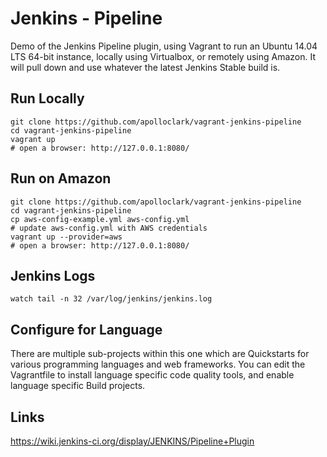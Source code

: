 # Jenkins - Pipeline

Demo of the Jenkins Pipeline plugin, using Vagrant to run an Ubuntu 14.04 LTS
64-bit instance, locally using Virtualbox, or remotely using Amazon. It will
pull down and use whatever the latest Jenkins Stable build is.

## Run Locally
```shell
git clone https://github.com/apolloclark/vagrant-jenkins-pipeline
cd vagrant-jenkins-pipeline
vagrant up
# open a browser: http://127.0.0.1:8080/
```

## Run on Amazon
```shell
git clone https://github.com/apolloclark/vagrant-jenkins-pipeline
cd vagrant-jenkins-pipeline
cp aws-config-example.yml aws-config.yml
# update aws-config.yml with AWS credentials
vagrant up --provider=aws
# open a browser: http://127.0.0.1:8080/
```

## Jenkins Logs
```shell
watch tail -n 32 /var/log/jenkins/jenkins.log
```

## Configure for Language

There are multiple sub-projects within this one which are Quickstarts for
various programming languages and web frameworks. You can edit the Vagrantfile
to install language specific code quality tools, and enable language specific
Build projects.

## Links

https://wiki.jenkins-ci.org/display/JENKINS/Pipeline+Plugin
